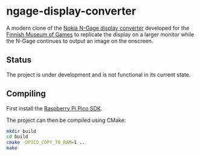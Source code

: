 # ngage-display-converter

A modern clone of the [Nokia N-Gage display
converter](https://archive.org/details/Nokia_N-Gage_Gallery_E3_2004/E3_2004_031.jpg)
developed for the [Finnish Museum of
Games](https://www.vapriikki.fi/en/pelimuseo/) to replicate the display
on a larger monitor while the N-Gage continues to output an image on the
onscreen.

## Status

The project is under development and is not functional in its current
state.

## Compiling

First install the [Raspberry Pi Pico SDK](https://datasheets.raspberrypi.com/pico/getting-started-with-pico.pdf).

The project can then be compiled using CMake:
```bash
mkdir build
cd build
cmake -DPICO_COPY_TO_RAM=1 ..
make
```
